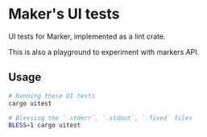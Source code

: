 # Maker's UI tests

UI tests for Marker, implemented as a lint crate.

This is also a playground to experiment with markers API.

## Usage

```sh
# Running these UI tests
cargo uitest

# Blessing the `.stderr`, `.stdout`, `.fixed` files
BLESS=1 cargo uitest
```

